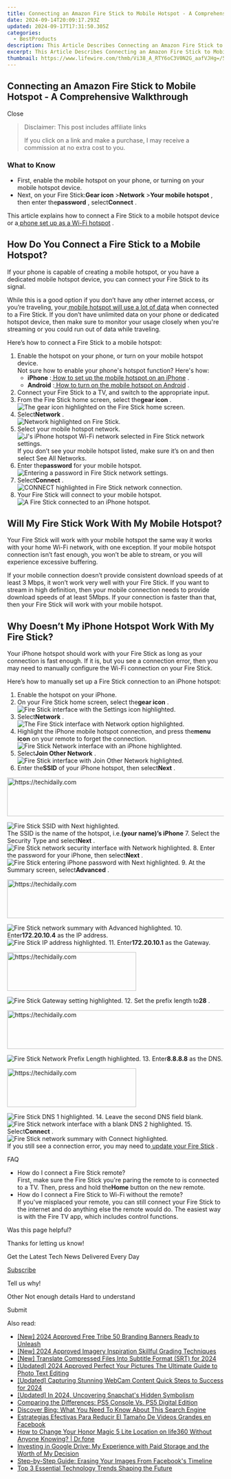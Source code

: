 ```yaml
---
title: Connecting an Amazon Fire Stick to Mobile Hotspot - A Comprehensive Walkthrough
date: 2024-09-14T20:09:17.293Z
updated: 2024-09-17T17:31:50.305Z
categories:
  - BestProducts
description: This Article Describes Connecting an Amazon Fire Stick to Mobile Hotspot - A Comprehensive Walkthrough
excerpt: This Article Describes Connecting an Amazon Fire Stick to Mobile Hotspot - A Comprehensive Walkthrough
thumbnail: https://www.lifewire.com/thmb/Vi38_A_RTY6oC3V0N2G_aafVJHg=/540x405/filters:no_upscale():max_bytes(150000):strip_icc():format(webp)/connectfiresticktomobilehotspot-d5d142de096945eda40473f5c083a86c.jpg
---
```


## Connecting an Amazon Fire Stick to Mobile Hotspot - A Comprehensive Walkthrough

Close 

>  Disclaimer: This post includes affiliate links
>
>  If you click on a link and make a purchase, I may receive a commission at no extra cost to you.
>

###  What to Know

* First, enable the mobile hotspot on your phone, or turning on your mobile hotspot device.
* Next, on your Fire Stick:**Gear icon** \>**Network** \>**Your mobile hotspot** , then enter the**password** , select**Connect** .

 This article explains how to connect a Fire Stick to a mobile hotspot device or a[ phone set up as a Wi-Fi hotspot](https://www.lifewire.com/use-your-android-phone-as-a-portable-wi-fi-hotspot-2377915) .

##  How Do You Connect a Fire Stick to a Mobile Hotspot?

 If your phone is capable of creating a mobile hotspot, or you have a dedicated mobile hotspot device, you can connect your Fire Stick to its signal.

 While this is a good option if you don’t have any other internet access, or you’re traveling, your[ mobile hotspot will use a lot of data](https://www.lifewire.com/does-mobile-hotspot-use-data-5219462) when connected to a Fire Stick. If you don’t have unlimited data on your phone or dedicated hotspot device, then make sure to monitor your usage closely when you're streaming or you could run out of data while traveling.

 Here’s how to connect a Fire Stick to a mobile hotspot:  

1. Enable the hotspot on your phone, or turn on your mobile hotspot device.  
 Not sure how to enable your phone's hotspot function? Here's how:  
   * **iPhone** :[ How to set up the mobile hotspot on an iPhone](https://www.lifewire.com/set-up-personal-hotspot-on-iphone-2000120) .  
   * **Android** :[ How to turn on the mobile hotspot on Android](https://www.lifewire.com/use-your-android-phone-as-a-portable-wi-fi-hotspot-2377915) .
2. Connect your Fire Stick to a TV, and switch to the appropriate input.
3. From the Fire Stick home screen, select the**gear icon** .  
![The gear icon highlighted on the Fire Stick home screen.](https://www.lifewire.com/thmb/2yFaA-vUFpCFP01OGOPw7h_kRrg=/1500x0/filters:no_upscale():max_bytes(150000):strip_icc():format(webp)/A3-ConnectaFireSticktoaMobileHotspot-annotated-960d3bc9adc745b5a7137a8f9273bc3f.jpg)
4. Select**Network** .  
![Network highlighted on Fire Stick.](https://www.lifewire.com/thmb/7rfasUuAAsQ5HGadWGErFwSlFNI=/1500x0/filters:no_upscale():max_bytes(150000):strip_icc():format(webp)/A4-ConnectaFireSticktoaMobileHotspot-annotated-6709c49c43dd4b24afc8e5e231cc3c8e.jpg)
5. Select your mobile hotspot network.  
![J's iPhone hotspot Wi-Fi network selected in Fire Stick network settings.](https://www.lifewire.com/thmb/6ID5s_xpjYdwry6P6rTPBPZ2B5U=/1500x0/filters:no_upscale():max_bytes(150000):strip_icc():format(webp)/001-how-to-connect-a-fire-stick-to-a-mobile-hotspot-3491db9a3fc147e68291cd7fde4b23a5.jpg)  
 If you don’t see your mobile hotspot listed, make sure it’s on and then select See All Networks.
6. Enter the**password** for your mobile hotspot.  
![Entering a password in Fire Stick network settings.](https://www.lifewire.com/thmb/pibcLUpay9QVpzIK3dfYzELa9ws=/1500x0/filters:no_upscale():max_bytes(150000):strip_icc():format(webp)/002-how-to-connect-a-fire-stick-to-a-mobile-hotspot-ffb21492c96a4558bc783e2f653d443d.jpg)
7. Select**Connect** .  
![CONNECT highlighted in Fire Stick network connection.](https://www.lifewire.com/thmb/brrzUVRH2q_58x2NNP_0gin4i0c=/1500x0/filters:no_upscale():max_bytes(150000):strip_icc():format(webp)/003-how-to-connect-a-fire-stick-to-a-mobile-hotspot-714ff17467ac40248ea215cb242b0088.jpg)
8. Your Fire Stick will connect to your mobile hotspot.  
![A Fire Stick connected to an iPhone hotspot.](https://www.lifewire.com/thmb/a_umMBSHffB9ChayRZS-VPRQxqk=/1500x0/filters:no_upscale():max_bytes(150000):strip_icc():format(webp)/004-how-to-connect-a-fire-stick-to-a-mobile-hotspot-fca80967ec39495fb96cae7eab077fa3.jpg)

##  Will My Fire Stick Work With My Mobile Hotspot?

 Your Fire Stick will work with your mobile hotspot the same way it works with your home Wi-Fi network, with one exception. If your mobile hotspot connection isn’t fast enough, you won’t be able to stream, or you will experience excessive buffering.

 If your mobile connection doesn’t provide consistent download speeds of at least 3 Mbps, it won’t work very well with your Fire Stick. If you want to stream in high definition, then your mobile connection needs to provide download speeds of at least 5Mbps. If your connection is faster than that, then your Fire Stick will work with your mobile hotspot.

##  Why Doesn’t My iPhone Hotspot Work With My Fire Stick?

 Your iPhone hotspot should work with your Fire Stick as long as your connection is fast enough. If it is, but you see a connection error, then you may need to manually configure the Wi-Fi connection on your Fire Stick.

 Here’s how to manually set up a Fire Stick connection to an iPhone hotspot:  

1. Enable the hotspot on your iPhone.
2. On your Fire Stick home screen, select the**gear icon** .  
![Fire Stick interface with the Settings icon highlighted.](https://www.lifewire.com/thmb/09ynbrNk86_fbGO_dOP3RzQOpmU=/1500x0/filters:no_upscale():max_bytes(150000):strip_icc():format(webp)/005-how-to-connect-a-fire-stick-to-a-mobile-hotspot-39553423f534452e9d1aab05351df674.jpg)
3. Select**Network** .  
![The Fire Stick interface with Network option highlighted.](https://www.lifewire.com/thmb/Ih6xSHnG4pbkWWl6XBYe-kJJ9LA=/1500x0/filters:no_upscale():max_bytes(150000):strip_icc():format(webp)/006-how-to-connect-a-fire-stick-to-a-mobile-hotspot-e8b400c135c0462fb8c2d425f1b359aa.jpg)
4. Highlight the iPhone mobile hotspot connection, and press the**menu icon** on your remote to forget the connection.  
![Fire Stick Network interface with an iPhone highlighted.](https://www.lifewire.com/thmb/k7d3E5SWj-gWDD4tHl-TvTkukT4=/1500x0/filters:no_upscale():max_bytes(150000):strip_icc():format(webp)/007-how-to-connect-a-fire-stick-to-a-mobile-hotspot-01de3ed47093455397ef74190a9bd01d.jpg)
5. Select**Join Other Network** .  
![Fire Stick interface with Join Other Network highlighted.](https://www.lifewire.com/thmb/X7xLxoLHVR1iHlQARJvZfEzzX0o=/1500x0/filters:no_upscale():max_bytes(150000):strip_icc():format(webp)/008-how-to-connect-a-fire-stick-to-a-mobile-hotspot-8089aa77d0194b868a830ed13f36a82f.jpg)
6. Enter the**SSID** of your iPhone hotspot, then select**Next** .  

<!-- affiliate ads begin -->
<a href="https://appsumo.8odi.net/c/5597632/2111965/7443" target="_top" id="2111965">
  <img src="//a.impactradius-go.com/display-ad/7443-2111965" border="0" alt="https://techidaily.com" width="728" height="90"/>
</a>
<img height="0" width="0" src="https://appsumo.8odi.net/i/5597632/2111965/7443" style="position:absolute;visibility:hidden;" border="0" />
<!-- affiliate ads end -->

![Fire Stick SSID with Next highlighted.](https://www.lifewire.com/thmb/x3TMA83fHH3HUSsETvTJwdXqp7k=/1500x0/filters:no_upscale():max_bytes(150000):strip_icc():format(webp)/009-how-to-connect-a-fire-stick-to-a-mobile-hotspot-f258ae168535487094d4644a0b1f4334.jpg)  
 The SSID is the name of the hotspot, i.e.**(your name)’s iPhone**
7. Select the Security Type and select**Next** .  
![Fire Stick network security interface with Network highlighted.](https://www.lifewire.com/thmb/AVUzNvGX52SNksq5FAWBR7nB5Lo=/1500x0/filters:no_upscale():max_bytes(150000):strip_icc():format(webp)/010-how-to-connect-a-fire-stick-to-a-mobile-hotspot-9fb1c460366542a6ad91d32c43a76fd2.jpg)
8. Enter the password for your iPhone, then select**Next** .  
![Fire Stick entering iPhone password with Next highlighted.](https://www.lifewire.com/thmb/4MbrwPQB_QmhxLSO7pPHtkO6k_Q=/1500x0/filters:no_upscale():max_bytes(150000):strip_icc():format(webp)/011-how-to-connect-a-fire-stick-to-a-mobile-hotspot-3a50a5d33cd94fee83aa52aa6dd5c004.jpg)
9. At the Summary screen, select**Advanced** .  

<!-- affiliate ads begin -->
<a href="https://appsumo.8odi.net/c/5597632/2144299/7443" target="_top" id="2144299">
  <img src="//a.impactradius-go.com/display-ad/7443-2144299" border="0" alt="https://techidaily.com" width="728" height="90"/>
</a>
<img height="0" width="0" src="https://appsumo.8odi.net/i/5597632/2144299/7443" style="position:absolute;visibility:hidden;" border="0" />
<!-- affiliate ads end -->

![Fire Stick network summary with Advanced highlighted.](https://www.lifewire.com/thmb/5aHwTpYGVqZNVwftmjMankfuMUY=/1500x0/filters:no_upscale():max_bytes(150000):strip_icc():format(webp)/012-how-to-connect-a-fire-stick-to-a-mobile-hotspot-43aea9acda444b3b9fade62b569376a0.jpg)
10. Enter**172.20.10.4** as the IP address.  
![Fire Stick IP address highlighted.](https://www.lifewire.com/thmb/zy_ulnw0TmxsZoYU-0O0wQ-55Zo=/1500x0/filters:no_upscale():max_bytes(150000):strip_icc():format(webp)/013-how-to-connect-a-fire-stick-to-a-mobile-hotspot-e70bd7845e1a4a35bbe65104515e4283.jpg)
11. Enter**172.20.10.1** as the Gateway.  

<!-- affiliate ads begin -->
<a href="https://dhgate.sjv.io/c/5597632/2106655/12108" target="_top" id="2106655">
  <img src="//a.impactradius-go.com/display-ad/12108-2106655" border="0" alt="https://techidaily.com" width="300" height="90"/>
</a>
<img height="0" width="0" src="https://dhgate.sjv.io/i/5597632/2106655/12108" style="position:absolute;visibility:hidden;" border="0" />
<!-- affiliate ads end -->

![Fire Stick Gateway setting highlighted.](https://www.lifewire.com/thmb/8TnZ3Ce_V9X7_XkI4RiASs3tZIA=/1500x0/filters:no_upscale():max_bytes(150000):strip_icc():format(webp)/014-how-to-connect-a-fire-stick-to-a-mobile-hotspot-a0e0a0faf20744329b47c32c0064818f.jpg)
12. Set the prefix length to**28** .  

<!-- affiliate ads begin -->
<a href="https://ephamedtechinc.pxf.io/c/5597632/2136621/26400" target="_top" id="2136621">
  <img src="//a.impactradius-go.com/display-ad/26400-2136621" border="0" alt="https://techidaily.com" width="728" height="90"/>
</a>
<img height="0" width="0" src="https://ephamedtechinc.pxf.io/i/5597632/2136621/26400" style="position:absolute;visibility:hidden;" border="0" />
<!-- affiliate ads end -->

![Fire Stick Network Prefix Length highlighted.](https://www.lifewire.com/thmb/n12CrFTVy5SFtMCjZFQ64KMs5G4=/1500x0/filters:no_upscale():max_bytes(150000):strip_icc():format(webp)/015-how-to-connect-a-fire-stick-to-a-mobile-hotspot-a578ce2737c84eac8758bf61842fc610.jpg)
13. Enter**8.8.8.8** as the DNS.  

<!-- affiliate ads begin -->
<a href="https://aligracehair.sjv.io/c/5597632/1938693/19272" target="_top" id="1938693">
  <img src="//a.impactradius-go.com/display-ad/19272-1938693" border="0" alt="https://techidaily.com" width="300" height="90"/>
</a>
<img height="0" width="0" src="https://aligracehair.sjv.io/i/5597632/1938693/19272" style="position:absolute;visibility:hidden;" border="0" />
<!-- affiliate ads end -->

![Fire Stick DNS 1 highlighted.](https://www.lifewire.com/thmb/3n6_B_5K56iTmjW0XdFgx-fPt9w=/1500x0/filters:no_upscale():max_bytes(150000):strip_icc():format(webp)/016-how-to-connect-a-fire-stick-to-a-mobile-hotspot-25c4732827bc4bf283491973aafc1ca6.jpg)
14. Leave the second DNS field blank.  
![Fire Stick network interface with a blank DNS 2 highlighted.](https://www.lifewire.com/thmb/4tIfsjMRI0Kr2Jnz730YL4r-Adw=/1500x0/filters:no_upscale():max_bytes(150000):strip_icc():format(webp)/017-how-to-connect-a-fire-stick-to-a-mobile-hotspot-bdede8b8d24342b485f2016e0526d63c.jpg)
15. Select**Connect** .  
![Fire Stick network summary with Connect highlighted.](https://www.lifewire.com/thmb/oCOcyhfzF3LupBi2mPbHXxC8Y7M=/1500x0/filters:no_upscale():max_bytes(150000):strip_icc():format(webp)/018-how-to-connect-a-fire-stick-to-a-mobile-hotspot-d33fe9039dad4ca28430a0affd19adf1.jpg)  
 If you still see a connection error, you may need to[ update your Fire Stick](https://www.lifewire.com/how-to-update-amazon-fire-stick-4173448) .

 FAQ

* How do I connect a Fire Stick remote?  
 First, make sure the Fire Stick you're paring the remote to is connected to a TV. Then, press and hold the**Home** button on the new remote.
* How do I connect a Fire Stick to Wi-Fi without the remote?  
 If you've misplaced your remote, you can still connect your Fire Stick to the internet and do anything else the remote would do. The easiest way is with the Fire TV app, which includes control functions.

Was this page helpful?

Thanks for letting us know!

 Get the Latest Tech News Delivered Every Day

[ Subscribe ](https://www.lifewire.com/#) 

Tell us why!

 Other  Not enough details  Hard to understand 

 Submit

<ins class="adsbygoogle"
     style="display:block"
     data-ad-format="autorelaxed"
     data-ad-client="ca-pub-7571918770474297"
     data-ad-slot="1223367746"></ins>

<ins class="adsbygoogle"
     style="display:block"
     data-ad-client="ca-pub-7571918770474297"
     data-ad-slot="8358498916"
     data-ad-format="auto"
     data-full-width-responsive="true"></ins>

<span class="atpl-alsoreadstyle">Also read:</span>
<div><ul>
<li><a href="https://eaxpv-info.techidaily.com/new-2024-approved-free-tribe-50-branding-banners-ready-to-unleash/"><u>[New] 2024 Approved Free Tribe 50 Branding Banners Ready to Unleash</u></a></li>
<li><a href="https://article-helps.techidaily.com/new-2024-approved-imagery-inspiration-skillful-grading-techniques/"><u>[New] 2024 Approved Imagery Inspiration Skillful Grading Techniques</u></a></li>
<li><a href="https://fox-glue.techidaily.com/new-translate-compressed-files-into-subtitle-format-srt-for-2024/"><u>[New] Translate Compressed Files Into Subtitle Format (SRT) for 2024</u></a></li>
<li><a href="https://fox-boxes.techidaily.com/updated-2024-approved-perfect-your-pictures-the-ultimate-guide-to-photo-text-editing/"><u>[Updated] 2024 Approved Perfect Your Pictures The Ultimate Guide to Photo Text Editing</u></a></li>
<li><a href="https://screen-video-capture.techidaily.com/updated-capturing-stunning-webcam-content-quick-steps-to-success-for-2024/"><u>[Updated] Capturing Stunning WebCam Content Quick Steps to Success for 2024</u></a></li>
<li><a href="https://snapchat-videos.techidaily.com/updated-in-2024-uncovering-snapchats-hidden-symbolism/"><u>[Updated] In 2024, Uncovering Snapchat's Hidden Symbolism</u></a></li>
<li><a href="https://techtrends.techidaily.com/comparing-the-differences-ps5-console-vs-ps5-digital-edition/"><u>Comparing the Differences: PS5 Console Vs. PS5 Digital Edition</u></a></li>
<li><a href="https://techtrends.techidaily.com/discover-bing-what-you-need-to-know-about-this-search-engine/"><u>Discover Bing: What You Need To Know About This Search Engine</u></a></li>
<li><a href="https://blog-min.techidaily.com/estrategias-efectivas-para-reducir-el-tamano-de-videos-grandes-en-facebook/"><u>Estrategias Efectivas Para Reducir El Tamaño De Videos Grandes en Facebook</u></a></li>
<li><a href="https://review-topics.techidaily.com/how-to-change-your-honor-magic-5-lite-location-on-life360-without-anyone-knowing-drfone-by-drfone-virtual-android/"><u>How to Change Your Honor Magic 5 Lite Location on life360 Without Anyone Knowing? | Dr.fone</u></a></li>
<li><a href="https://tech-renaissance.techidaily.com/investing-in-google-drive-my-experience-with-paid-storage-and-the-worth-of-my-decision/"><u>Investing in Google Drive: My Experience with Paid Storage and the Worth of My Decision</u></a></li>
<li><a href="https://techtrends.techidaily.com/step-by-step-guide-erasing-your-images-from-facebooks-timeline/"><u>Step-by-Step Guide: Erasing Your Images From Facebook's Timeline</u></a></li>
<li><a href="https://techtrends.techidaily.com/top-3-essential-technology-trends-shaping-the-future/"><u>Top 3 Essential Technology Trends Shaping the Future</u></a></li>
</ul></div>

